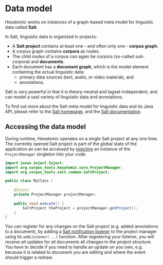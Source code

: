 # Data model

Hexatomic works on instances of a graph-based meta model for linguistic data called **Salt**.

In Salt, linguistic data is organized in projects: 

- A **Salt project** contains at least one - and often only one - **corpus graph**.
- A corpus graph contains **corpora** as nodes. 
- The child nodes of a corpus can again be corpora (so-called *sub-corpora*) and **documents**.
- Each document has a **document graph**, which is the model element containing the actual linguistic data: 
    - primary data sources (text, audio, or video material), and
    - annotations.

Salt is very powerful in that it is theory-neutral and tagset-independent, and can model a vast variety of linguistic data and annotations.

To find out more about the Salt meta model for linguistic data and its Java API, please refer to the [Salt homepage](https://corpus-tools.org/salt), and the [Salt documentation](https://korpling.github.io/salt/doc/).

## Accessing the data model

During runtime, Hexatomic operates on a single Salt project at any one time.
The currently opened Salt project is part of the global state of the application an can be accessed by [injecting](http://web.archive.org/web/20190807184652/https://www.vogella.com/tutorials/EclipseRCP/article.html#dependency-injection-and-eclipse) an instance of the `ProjectManager` singleton into your code.

```java
import javax.inject.Inject;
import org.corpus_tools.hexatomic.core.ProjectManager;
import org.corpus_tools.salt.common.SaltProject;

public class MyClass {
	
	@Inject
	private ProjectManager projectManager;
	
	public void execute() {
		SaltProject theProject = projectManager.getProject();
	}
}
```

You can register for any changes on the Salt project (e.g. added annotations to a document), by adding a [Salt notification listener](https://korpling.github.io/salt/doc/notification.html) to the project manager using its `addListener(...)` function.
After registering your listener, you will receive *all* updates for all documents all changes to the project structure.
You have to decide if you need to handle an update on you own, e.g. because it is related to document you are editing and where the event should trigger a redraw.
